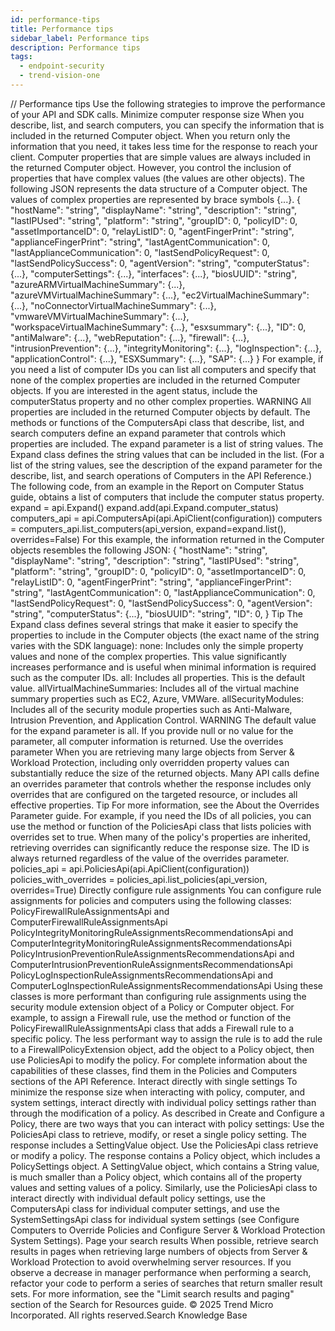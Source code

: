 ```yaml
---
id: performance-tips
title: Performance tips
sidebar_label: Performance tips
description: Performance tips
tags:
  - endpoint-security
  - trend-vision-one
---
```


/*<![CDATA[*/ $('#title').html($('meta[name=map-description]').attr('content')); /*]]>*/ Performance tips Use the following strategies to improve the performance of your API and SDK calls. Minimize computer response size When you describe, list, and search computers, you can specify the information that is included in the returned Computer object. When you return only the information that you need, it takes less time for the response to reach your client. Computer properties that are simple values are always included in the returned Computer object. However, you control the inclusion of properties that have complex values (the values are other objects). The following JSON represents the data structure of a Computer object. The values of complex properties are represented by brace symbols {...}. { "hostName": "string", "displayName": "string", "description": "string", "lastIPUsed": "string", "platform": "string", "groupID": 0, "policyID": 0, "assetImportanceID": 0, "relayListID": 0, "agentFingerPrint": "string", "applianceFingerPrint": "string", "lastAgentCommunication": 0, "lastApplianceCommunication": 0, "lastSendPolicyRequest": 0, "lastSendPolicySuccess": 0, "agentVersion": "string", "computerStatus": {...}, "computerSettings": {...}, "interfaces": {...}, "biosUUID": "string", "azureARMVirtualMachineSummary": {...}, "azureVMVirtualMachineSummary": {...}, "ec2VirtualMachineSummary": {...}, "noConnectorVirtualMachineSummary": {...}, "vmwareVMVirtualMachineSummary": {...}, "workspaceVirtualMachineSummary": {...}, "esxsummary": {...}, "ID": 0, "antiMalware": {...}, "webReputation": {...}, "firewall": {...}, "intrusionPrevention": {...}, "integrityMonitoring": {...}, "logInspection": {...}, "applicationControl": {...}, "ESXSummary": {...}, "SAP": {...} } For example, if you need a list of computer IDs you can list all computers and specify that none of the complex properties are included in the returned Computer objects. If you are interested in the agent status, include the computerStatus property and no other complex properties. WARNING All properties are included in the returned Computer objects by default. The methods or functions of the ComputersApi class that describe, list, and search computers define an expand parameter that controls which properties are included. The expand parameter is a list of string values. The Expand class defines the string values that can be included in the list. (For a list of the string values, see the description of the expand parameter for the describe, list, and search operations of Computers in the API Reference.) The following code, from an example in the Report on Computer Status guide, obtains a list of computers that include the computer status property. expand = api.Expand() expand.add(api.Expand.computer_status) computers_api = api.ComputersApi(api.ApiClient(configuration)) computers = computers_api.list_computers(api_version, expand=expand.list(), overrides=False) For this example, the information returned in the Computer objects resembles the following JSON: { "hostName": "string", "displayName": "string", "description": "string", "lastIPUsed": "string", "platform": "string", "groupID": 0, "policyID": 0, "assetImportanceID": 0, "relayListID": 0, "agentFingerPrint": "string", "applianceFingerPrint": "string", "lastAgentCommunication": 0, "lastApplianceCommunication": 0, "lastSendPolicyRequest": 0, "lastSendPolicySuccess": 0, "agentVersion": "string", "computerStatus": {...}, "biosUUID": "string", "ID": 0, } Tip The Expand class defines several strings that make it easier to specify the properties to include in the Computer objects (the exact name of the string varies with the SDK language): none: Includes only the simple property values and none of the complex properties. This value significantly increases performance and is useful when minimal information is required such as the computer IDs. all: Includes all properties. This is the default value. allVirtualMachineSummaries: Includes all of the virtual machine summary properties such as EC2, Azure, VMWare. allSecurityModules: Includes all of the security module properties such as Anti-Malware, Intrusion Prevention, and Application Control. WARNING The default value for the expand parameter is all. If you provide null or no value for the parameter, all computer information is returned. Use the overrides parameter When you are retrieving many large objects from Server & Workload Protection, including only overridden property values can substantially reduce the size of the returned objects. Many API calls define an overrides parameter that controls whether the response includes only overrides that are configured on the targeted resource, or includes all effective properties. Tip For more information, see the About the Overrides Parameter guide. For example, if you need the IDs of all policies, you can use the method or function of the PoliciesApi class that lists policies with overrides set to true. When many of the policy's properties are inherited, retrieving overrides can significantly reduce the response size. The ID is always returned regardless of the value of the overrides parameter. policies_api = api.PoliciesApi(api.ApiClient(configuration)) policies_with_overrides = policies_api.list_policies(api_version, overrides=True) Directly configure rule assignments You can configure rule assignments for policies and computers using the following classes: PolicyFirewallRuleAssignmentsApi and ComputerFirewallRuleAssignmentsApi PolicyIntegrityMonitoringRuleAssignmentsRecommendationsApi and ComputerIntegrityMonitoringRuleAssignmentsRecommendationsApi PolicyIntrusionPreventionRuleAssignmentsRecommendationsApi and ComputerIntrusionPreventionRuleAssignmentsRecommendationsApi PolicyLogInspectionRuleAssignmentsRecommendationsApi and ComputerLogInspectionRuleAssignmentsRecommendationsApi Using these classes is more performant than configuring rule assignments using the security module extension object of a Policy or Computer object. For example, to assign a Firewall rule, use the method or function of the PolicyFirewallRuleAssignmentsApi class that adds a Firewall rule to a specific policy. The less performant way to assign the rule is to add the rule to a FirewallPolicyExtension object, add the object to a Policy object, then use PoliciesApi to modify the policy. For complete information about the capabilities of these classes, find them in the Policies and Computers sections of the API Reference. Interact directly with single settings To minimize the response size when interacting with policy, computer, and system settings, interact directly with individual policy settings rather than through the modification of a policy. As described in Create and Configure a Policy, there are two ways that you can interact with policy settings: Use the PoliciesApi class to retrieve, modify, or reset a single policy setting. The response includes a SettingValue object. Use the PoliciesApi class retrieve or modify a policy. The response contains a Policy object, which includes a PolicySettings object. A SettingValue object, which contains a String value, is much smaller than a Policy object, which contains all of the property values and setting values of a policy. Similarly, use the PoliciesApi class to interact directly with individual default policy settings, use the ComputersApi class for individual computer settings, and use the SystemSettingsApi class for individual system settings (see Configure Computers to Override Policies and Configure Server & Workload Protection System Settings). Page your search results When possible, retrieve search results in pages when retrieving large numbers of objects from Server & Workload Protection to avoid overwhelming server resources. If you observe a decrease in manager performance when performing a search, refactor your code to perform a series of searches that return smaller result sets. For more information, see the "Limit search results and paging" section of the Search for Resources guide. © 2025 Trend Micro Incorporated. All rights reserved.Search Knowledge Base